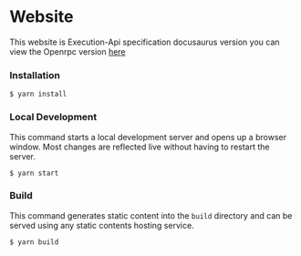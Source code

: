 # Website

This website is Execution-Api specification docusaurus version you can view the Openrpc version [here](https://ethereum.github.io/execution-apis/api-documentation/)

### Installation

```
$ yarn install
```

### Local Development

This command starts a local development server and opens up a browser window. Most changes are reflected live without having to restart the server.
```
$ yarn start
```

### Build


This command generates static content into the `build` directory and can be served using any static contents hosting service.

```
$ yarn build
```